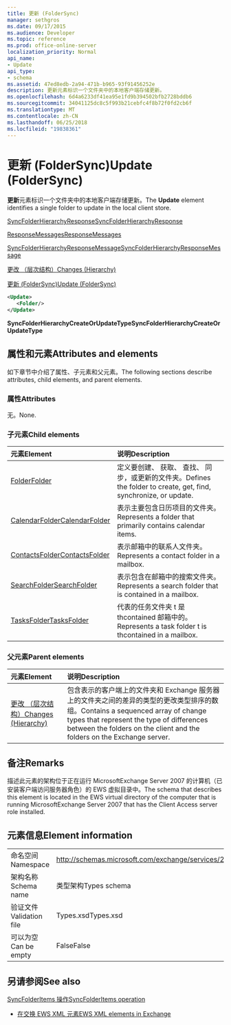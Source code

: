 ```yaml
---
title: 更新 (FolderSync)
manager: sethgros
ms.date: 09/17/2015
ms.audience: Developer
ms.topic: reference
ms.prod: office-online-server
localization_priority: Normal
api_name:
- Update
api_type:
- schema
ms.assetid: 47ed8edb-2a94-471b-b965-93f91456252e
description: 更新元素标识一个文件夹中的本地客户端存储更新。
ms.openlocfilehash: 6d4a6233df41ea95e1fd9b394502bfb2728bddb6
ms.sourcegitcommit: 34041125dc8c5f993b21cebfc4f8b72f0fd2cb6f
ms.translationtype: MT
ms.contentlocale: zh-CN
ms.lasthandoff: 06/25/2018
ms.locfileid: "19838361"
---
```

# <a name="update-foldersync"></a><span data-ttu-id="b3656-103">更新 (FolderSync)</span><span class="sxs-lookup"><span data-stu-id="b3656-103">Update (FolderSync)</span></span>

<span data-ttu-id="b3656-104">**更新**元素标识一个文件夹中的本地客户端存储更新。</span><span class="sxs-lookup"><span data-stu-id="b3656-104">The **Update** element identifies a single folder to update in the local client store.</span></span> 
  
[<span data-ttu-id="b3656-105">SyncFolderHierarchyResponse</span><span class="sxs-lookup"><span data-stu-id="b3656-105">SyncFolderHierarchyResponse</span></span>](syncfolderhierarchyresponse.md)
  
[<span data-ttu-id="b3656-106">ResponseMessages</span><span class="sxs-lookup"><span data-stu-id="b3656-106">ResponseMessages</span></span>](responsemessages.md)
  
[<span data-ttu-id="b3656-107">SyncFolderHierarchyResponseMessage</span><span class="sxs-lookup"><span data-stu-id="b3656-107">SyncFolderHierarchyResponseMessage</span></span>](syncfolderhierarchyresponsemessage.md)
  
[<span data-ttu-id="b3656-108">更改 （层次结构）</span><span class="sxs-lookup"><span data-stu-id="b3656-108">Changes (Hierarchy)</span></span>](changes-hierarchy.md)
  
[<span data-ttu-id="b3656-109">更新 (FolderSync)</span><span class="sxs-lookup"><span data-stu-id="b3656-109">Update (FolderSync)</span></span>](update-foldersync.md)
  
```xml
<Update>
   <Folder/>
</Update>
```

 <span data-ttu-id="b3656-110">**SyncFolderHierarchyCreateOrUpdateType**</span><span class="sxs-lookup"><span data-stu-id="b3656-110">**SyncFolderHierarchyCreateOrUpdateType**</span></span>
## <a name="attributes-and-elements"></a><span data-ttu-id="b3656-111">属性和元素</span><span class="sxs-lookup"><span data-stu-id="b3656-111">Attributes and elements</span></span>

<span data-ttu-id="b3656-112">如下章节中介绍了属性、子元素和父元素。</span><span class="sxs-lookup"><span data-stu-id="b3656-112">The following sections describe attributes, child elements, and parent elements.</span></span>
  
### <a name="attributes"></a><span data-ttu-id="b3656-113">属性</span><span class="sxs-lookup"><span data-stu-id="b3656-113">Attributes</span></span>

<span data-ttu-id="b3656-114">无。</span><span class="sxs-lookup"><span data-stu-id="b3656-114">None.</span></span>
  
### <a name="child-elements"></a><span data-ttu-id="b3656-115">子元素</span><span class="sxs-lookup"><span data-stu-id="b3656-115">Child elements</span></span>

|<span data-ttu-id="b3656-116">**元素**</span><span class="sxs-lookup"><span data-stu-id="b3656-116">**Element**</span></span>|<span data-ttu-id="b3656-117">**说明**</span><span class="sxs-lookup"><span data-stu-id="b3656-117">**Description**</span></span>|
|:-----|:-----|
|[<span data-ttu-id="b3656-118">Folder</span><span class="sxs-lookup"><span data-stu-id="b3656-118">Folder</span></span>](folder.md) <br/> |<span data-ttu-id="b3656-119">定义要创建、 获取、 查找、 同步，或更新的文件夹。</span><span class="sxs-lookup"><span data-stu-id="b3656-119">Defines the folder to create, get, find, synchronize, or update.</span></span>  <br/> |
|[<span data-ttu-id="b3656-120">CalendarFolder</span><span class="sxs-lookup"><span data-stu-id="b3656-120">CalendarFolder</span></span>](calendarfolder.md) <br/> |<span data-ttu-id="b3656-121">表示主要包含日历项目的文件夹。</span><span class="sxs-lookup"><span data-stu-id="b3656-121">Represents a folder that primarily contains calendar items.</span></span>  <br/> |
|[<span data-ttu-id="b3656-122">ContactsFolder</span><span class="sxs-lookup"><span data-stu-id="b3656-122">ContactsFolder</span></span>](contactsfolder.md) <br/> |<span data-ttu-id="b3656-123">表示邮箱中的联系人文件夹。</span><span class="sxs-lookup"><span data-stu-id="b3656-123">Represents a contact folder in a mailbox.</span></span>  <br/> |
|[<span data-ttu-id="b3656-124">SearchFolder</span><span class="sxs-lookup"><span data-stu-id="b3656-124">SearchFolder</span></span>](searchfolder.md) <br/> |<span data-ttu-id="b3656-125">表示包含在邮箱中的搜索文件夹。</span><span class="sxs-lookup"><span data-stu-id="b3656-125">Represents a search folder that is contained in a mailbox.</span></span>  <br/> |
|[<span data-ttu-id="b3656-126">TasksFolder</span><span class="sxs-lookup"><span data-stu-id="b3656-126">TasksFolder</span></span>](tasksfolder.md) <br/> |<span data-ttu-id="b3656-127">代表的任务文件夹 t 是 thcontained 邮箱中的。</span><span class="sxs-lookup"><span data-stu-id="b3656-127">Represents a task folder t is thcontained in a mailbox.</span></span>  <br/> |
   
### <a name="parent-elements"></a><span data-ttu-id="b3656-128">父元素</span><span class="sxs-lookup"><span data-stu-id="b3656-128">Parent elements</span></span>

|<span data-ttu-id="b3656-129">**元素**</span><span class="sxs-lookup"><span data-stu-id="b3656-129">**Element**</span></span>|<span data-ttu-id="b3656-130">**说明**</span><span class="sxs-lookup"><span data-stu-id="b3656-130">**Description**</span></span>|
|:-----|:-----|
|[<span data-ttu-id="b3656-131">更改 （层次结构）</span><span class="sxs-lookup"><span data-stu-id="b3656-131">Changes (Hierarchy)</span></span>](changes-hierarchy.md) <br/> |<span data-ttu-id="b3656-132">包含表示的客户端上的文件夹和 Exchange 服务器上的文件夹之间的差异的类型的更改类型排序的数组。</span><span class="sxs-lookup"><span data-stu-id="b3656-132">Contains a sequenced array of change types that represent the type of differences between the folders on the client and the folders on the Exchange server.</span></span>  <br/> |
   
## <a name="remarks"></a><span data-ttu-id="b3656-133">备注</span><span class="sxs-lookup"><span data-stu-id="b3656-133">Remarks</span></span>

<span data-ttu-id="b3656-134">描述此元素的架构位于正在运行 MicrosoftExchange Server 2007 的计算机（已安装客户端访问服务器角色）的 EWS 虚拟目录中。</span><span class="sxs-lookup"><span data-stu-id="b3656-134">The schema that describes this element is located in the EWS virtual directory of the computer that is running MicrosoftExchange Server 2007 that has the Client Access server role installed.</span></span>
  
## <a name="element-information"></a><span data-ttu-id="b3656-135">元素信息</span><span class="sxs-lookup"><span data-stu-id="b3656-135">Element information</span></span>

|||
|:-----|:-----|
|<span data-ttu-id="b3656-136">命名空间</span><span class="sxs-lookup"><span data-stu-id="b3656-136">Namespace</span></span>  <br/> |http://schemas.microsoft.com/exchange/services/2006/types  <br/> |
|<span data-ttu-id="b3656-137">架构名称</span><span class="sxs-lookup"><span data-stu-id="b3656-137">Schema name</span></span>  <br/> |<span data-ttu-id="b3656-138">类型架构</span><span class="sxs-lookup"><span data-stu-id="b3656-138">Types schema</span></span>  <br/> |
|<span data-ttu-id="b3656-139">验证文件</span><span class="sxs-lookup"><span data-stu-id="b3656-139">Validation file</span></span>  <br/> |<span data-ttu-id="b3656-140">Types.xsd</span><span class="sxs-lookup"><span data-stu-id="b3656-140">Types.xsd</span></span>  <br/> |
|<span data-ttu-id="b3656-141">可以为空</span><span class="sxs-lookup"><span data-stu-id="b3656-141">Can be empty</span></span>  <br/> |<span data-ttu-id="b3656-142">False</span><span class="sxs-lookup"><span data-stu-id="b3656-142">False</span></span>  <br/> |
   
## <a name="see-also"></a><span data-ttu-id="b3656-143">另请参阅</span><span class="sxs-lookup"><span data-stu-id="b3656-143">See also</span></span>



[<span data-ttu-id="b3656-144">SyncFolderItems 操作</span><span class="sxs-lookup"><span data-stu-id="b3656-144">SyncFolderItems operation</span></span>](syncfolderitems-operation.md)


- [<span data-ttu-id="b3656-145">在交换 EWS XML 元素</span><span class="sxs-lookup"><span data-stu-id="b3656-145">EWS XML elements in Exchange</span></span>](ews-xml-elements-in-exchange.md)

